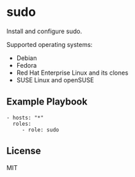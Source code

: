 # sudo

Install and configure sudo.

Supported operating systems:

- Debian
- Fedora
- Red Hat Enterprise Linux and its clones
- SUSE Linux and openSUSE

## Example Playbook

    - hosts: "*"
      roles:
         - role: sudo

## License

MIT
